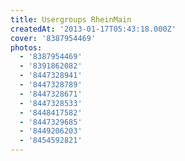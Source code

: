 ```yaml
---
title: Usergroups RheinMain
createdAt: '2013-01-17T05:43:18.000Z'
cover: '8387954469'
photos:
  - '8387954469'
  - '8391862082'
  - '8447328941'
  - '8447328789'
  - '8447328671'
  - '8447328533'
  - '8448417582'
  - '8447329685'
  - '8449206203'
  - '8454592821'
---
```


